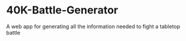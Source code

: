 40K-Battle-Generator
====================

A web app for generating all the information needed to fight a tabletop battle